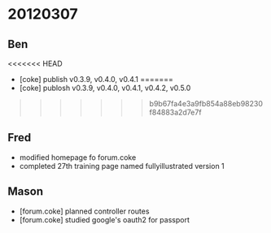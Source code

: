 # 20120307

## Ben
<<<<<<< HEAD
- [coke] publish v0.3.9, v0.4.0, v0.4.1
=======
- [coke] publosh v0.3.9, v0.4.0, v0.4.1, v0.4.2, v0.5.0
>>>>>>> b9b67fa4e3a9fb854a88eb98230f84883a2d7e7f



## Fred
- modified homepage fo forum.coke
- completed 27th training page named fullyillustrated version 1


## Mason
- [forum.coke] planned controller routes
- [forum.coke] studied google's oauth2 for passport
